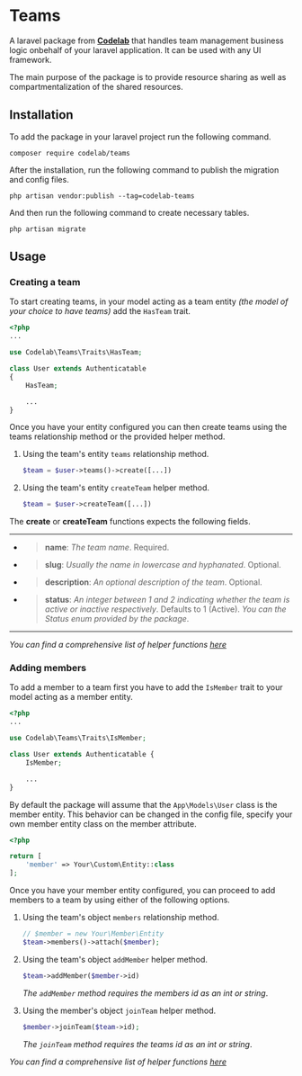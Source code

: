 # **Teams**

A laravel package from [**Codelab**](https://codelab.mw) that handles team management business logic onbehalf of your laravel application. It can be used with any UI framework.

The main purpose of the package is to provide resource sharing as well as compartmentalization of the shared resources.

## Installation

To add the package in your laravel project run the following command.

`composer require codelab/teams`

After the installation, run the following command to publish the migration and config files.

`php artisan vendor:publish --tag=codelab-teams`

And then run the following command to create necessary tables.

`php artisan migrate`

## Usage

### Creating a team

To start creating teams, in your model acting as a team entity *(the model of your choice to have teams)* add the `HasTeam` trait.

``` php
<?php
...

use Codelab\Teams\Traits\HasTeam;

class User extends Authenticatable
{
    HasTeam;

    ...
}
```

Once you have your entity configured you can then create teams using the teams relationship method or the provided helper method.

1. Using the team's entity `teams` relationship method.

    ``` php
    $team = $user->teams()->create([...])
    ```

2. Using the team's entity `createTeam` helper method.

    ``` php
    $team = $user->createTeam([...])
    ```

The **create** or **createTeam** functions expects the following fields.

---

- > **name**: *The team name*. Required.
- > **slug**: *Usually the name in lowercase and hyphanated*. Optional.
- > **description**: *An optional description of the team*. Optional.
- > **status**: *An integer between 1 and 2 indicating whether the team is active or inactive respectively*. Defaults to 1 (Active). *You can the Status enum provided by the package*.

---

*You can find a comprehensive list of helper functions [here]()*

### Adding members

To add a member to a team first you have to add the `IsMember` trait to your model acting as a member entity.

``` php
<?php
...

use Codelab\Teams\Traits\IsMember;

class User extends Authenticatable {
    IsMember;

    ...
}
```

By default the package will assume that the `App\Models\User` class is the member entity. This behavior can be changed in the config file, specify your own member entity class on the member attribute.

``` php
<?php

return [
    'member' => Your\Custom\Entity::class
];
```

Once you have your member entity configured, you can proceed to add members to a team by using either of the following options.

1. Using the team's object `members` relationship method.

    ``` php
    // $member = new Your\Member\Entity
    $team->members()->attach($member);
    ```

2. Using the team's object `addMember` helper method.

    ``` php
    $team->addMember($member->id)
    ```

    *The `addMember` method requires the members id as an int or string*.

3. Using the member's object `joinTeam` helper method.

    ``` php
    $member->joinTeam($team->id);
    ```

    *The `joinTeam` method requires the teams id as an int or string*.

*You can find a comprehensive list of helper functions [here]()*

